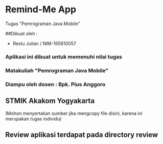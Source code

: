 # Remind-Me App
Tugas "Pemrograman Java Mobile"

##Dibuat oleh :
  * Restu Julian / NIM-165610057

### Aplikasi ini dibuat untuk memenuhi nilai tugas
### Matakuliah "Pemrograman Java Mobile"
### Diampu oleh dosen : Bpk. Pius Anggoro

## STMIK Akakom Yogyakarta


(Mohon menyertakan sumber jika mengcopy file disini, karena ini merupakan tugas individu)

## Review aplikasi terdapat pada directory review

